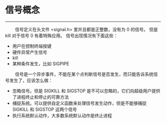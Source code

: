 # 信号概念
***

&emsp;&emsp;
信号定义在头文件 &lt;signal.h&gt; 里并且都是正整数，没有为 0 的信号。
但是 kill 对于信号 0 有着特殊应用。
信号出现情况有下面这些：

+ 用户在控制终端按键
+ 硬件异常产生信号
+ kill
+ 某种条件发生，比如 SIGPIPE

&emsp;&emsp;
信号是一个异步事件，不能在某个点判断信号是否发生，而只能告诉系统信号发生了，应该怎么做：

+ 忽略信号。但是 SIGKILL 和 SIGSTOP 是不可以忽略的，它们向超级用户提供了进程终止和停止的可靠方法
+ 捕捉系统。可以提供自定义函数来处理信号发生动作，但是不能够捕捉 SIGKILL 和 SIGSTOP 这两个信号
+ 执行系统默认动作，大多数系统默认动作是终止进程
